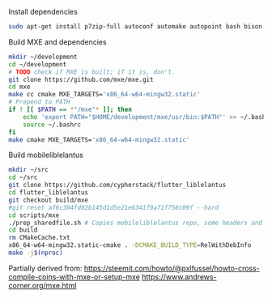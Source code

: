 Install dependencies
```bash
sudo apt-get install p7zip-full autoconf automake autopoint bash bison bzip2 cmake flex gettext git g++ gperf intltool libffi-dev libtool libtool-bin libltdl-dev libssl-dev libxml-parser-perl make openssl patch perl pkg-config python ruby scons sed unzip wget xz-utils g++-multilib libc6-dev-i386
```

Build MXE and dependencies
```bash
mkdir ~/development
cd ~/development
# TODO check if MXE is built; if it is, don't.
git clone https://github.com/mxe/mxe.git
cd mxe
make cc cmake MXE_TARGETS='x86_64-w64-mingw32.static'
# Prepend to PATH
if ! [[ $PATH == *"/mxe"* ]]; then
	echo 'export PATH="$HOME/development/mxe/usr/bin:$PATH"' >> ~/.bashrc 
	source ~/.bashrc
fi
make cmake MXE_TARGETS='x86_64-w64-mingw32.static'
```

Build mobileliblelantus
```bash
mkdir ~/src
cd ~/src
git clone https://github.com/cypherstack/flutter_liblelantus
cd flutter_liblelantus
git checkout build/mxe
#git reset af6c304fd02b145d1d5e21e6341f9a71f756c09f --hard
cd scripts/mxe
./prep_sharedfile.sh # Copies mobileliblelantus repo, some headers and includes, and CMakeLists
cd build
rm CMakeCache.txt
x86_64-w64-mingw32.static-cmake . -DCMAKE_BUILD_TYPE=RelWithDebInfo
make -j$(nproc)
```

Partially derived from:
https://steemit.com/howto/@pxlfussel/howto-cross-compile-coins-with-mxe-or-setup-mxe
https://www.andrews-corner.org/mxe.html
